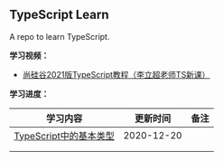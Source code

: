 ## TypeScript Learn

A repo to learn TypeScript.

**学习视频：**

- [尚硅谷2021版TypeScript教程（李立超老师TS新课）](https://www.bilibili.com/video/BV1Xy4y1v7S2?p=6)

**学习进度：**

| **学习内容**                                                 | **更新时间** | **备注** |
| ------------------------------------------------------------ | ------------ | -------- |
| [TypeScript中的基本类型](https://github.com/JasonkayZK/typescript_learn/tree/1-type) | 2020-12-20   |          |
|                                                              |              |          |
|                                                              |              |          |


